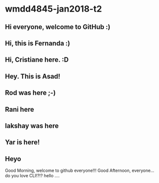# wmdd4845-jan2018-t2

## Hi everyone, welcome to GitHub :)
## Hi, this is Fernanda :)
## Hi, Cristiane here. :D
## Hey. This is Asad!
## Rod was here ;-)
## Rani here
## lakshay was here
## Yar is here!
## Heyo

Good Morning, welcome to github everyone!!!
Good Afternoon, everyone... do you love CLI!?!?
hello ....
